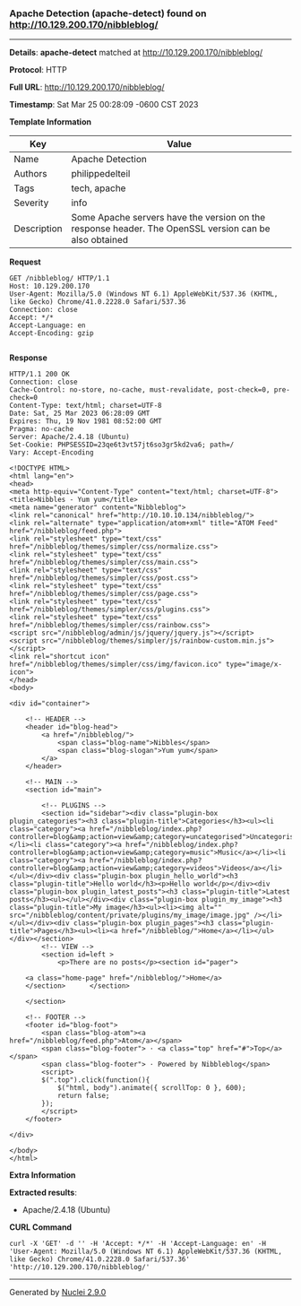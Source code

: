 ### Apache Detection (apache-detect) found on http://10.129.200.170/nibbleblog/
---
**Details**: **apache-detect**  matched at http://10.129.200.170/nibbleblog/

**Protocol**: HTTP

**Full URL**: http://10.129.200.170/nibbleblog/

**Timestamp**: Sat Mar 25 00:28:09 -0600 CST 2023

**Template Information**

| Key | Value |
|---|---|
| Name | Apache Detection |
| Authors | philippedelteil |
| Tags | tech, apache |
| Severity | info |
| Description | Some Apache servers have the version on the response header. The OpenSSL version can be also obtained |

**Request**
```http
GET /nibbleblog/ HTTP/1.1
Host: 10.129.200.170
User-Agent: Mozilla/5.0 (Windows NT 6.1) AppleWebKit/537.36 (KHTML, like Gecko) Chrome/41.0.2228.0 Safari/537.36
Connection: close
Accept: */*
Accept-Language: en
Accept-Encoding: gzip


```

**Response**
```http
HTTP/1.1 200 OK
Connection: close
Cache-Control: no-store, no-cache, must-revalidate, post-check=0, pre-check=0
Content-Type: text/html; charset=UTF-8
Date: Sat, 25 Mar 2023 06:28:09 GMT
Expires: Thu, 19 Nov 1981 08:52:00 GMT
Pragma: no-cache
Server: Apache/2.4.18 (Ubuntu)
Set-Cookie: PHPSESSID=23qe6t3vt57jt6so3gr5kd2va6; path=/
Vary: Accept-Encoding

<!DOCTYPE HTML>
<html lang="en">
<head>
<meta http-equiv="Content-Type" content="text/html; charset=UTF-8">
<title>Nibbles - Yum yum</title>
<meta name="generator" content="Nibbleblog">
<link rel="canonical" href="http://10.10.10.134/nibbleblog/">
<link rel="alternate" type="application/atom+xml" title="ATOM Feed" href="/nibbleblog/feed.php">
<link rel="stylesheet" type="text/css" href="/nibbleblog/themes/simpler/css/normalize.css">
<link rel="stylesheet" type="text/css" href="/nibbleblog/themes/simpler/css/main.css">
<link rel="stylesheet" type="text/css" href="/nibbleblog/themes/simpler/css/post.css">
<link rel="stylesheet" type="text/css" href="/nibbleblog/themes/simpler/css/page.css">
<link rel="stylesheet" type="text/css" href="/nibbleblog/themes/simpler/css/plugins.css">
<link rel="stylesheet" type="text/css" href="/nibbleblog/themes/simpler/css/rainbow.css">
<script src="/nibbleblog/admin/js/jquery/jquery.js"></script>
<script src="/nibbleblog/themes/simpler/js/rainbow-custom.min.js"></script>
<link rel="shortcut icon" href="/nibbleblog/themes/simpler/css/img/favicon.ico" type="image/x-icon">
</head>
<body>

<div id="container">

	<!-- HEADER -->
	<header id="blog-head">
		<a href="/nibbleblog/">
			<span class="blog-name">Nibbles</span>
			<span class="blog-slogan">Yum yum</span>
		</a>
	</header>

	<!-- MAIN -->
	<section id="main">

		<!-- PLUGINS -->
		<section id="sidebar"><div class="plugin-box plugin_categories"><h3 class="plugin-title">Categories</h3><ul><li class="category"><a href="/nibbleblog/index.php?controller=blog&amp;action=view&amp;category=uncategorised">Uncategorised</a></li><li class="category"><a href="/nibbleblog/index.php?controller=blog&amp;action=view&amp;category=music">Music</a></li><li class="category"><a href="/nibbleblog/index.php?controller=blog&amp;action=view&amp;category=videos">Videos</a></li></ul></div><div class="plugin-box plugin_hello_world"><h3 class="plugin-title">Hello world</h3><p>Hello world</p></div><div class="plugin-box plugin_latest_posts"><h3 class="plugin-title">Latest posts</h3><ul></ul></div><div class="plugin-box plugin_my_image"><h3 class="plugin-title">My image</h3><ul><li><img alt="" src="/nibbleblog/content/private/plugins/my_image/image.jpg" /></li></ul></div><div class="plugin-box plugin_pages"><h3 class="plugin-title">Pages</h3><ul><li><a href="/nibbleblog/">Home</a></li></ul></div></section>
		<!-- VIEW -->
		<section id=left >
			<p>There are no posts</p><section id="pager">
	
	<a class="home-page" href="/nibbleblog/">Home</a>
	</section>		</section>

	</section>

	<!-- FOOTER -->
	<footer id="blog-foot">
		<span class="blog-atom"><a href="/nibbleblog/feed.php">Atom</a></span>
		<span class="blog-footer"> · <a class="top" href="#">Top</a></span>
		<span class="blog-footer"> · Powered by Nibbleblog</span>
		<script>
		$(".top").click(function(){
			$("html, body").animate({ scrollTop: 0 }, 600);
			return false;
		});
		</script>
	</footer>

</div>

</body>
</html>
```

**Extra Information**

**Extracted results**:

- Apache/2.4.18 (Ubuntu)



**CURL Command**
```
curl -X 'GET' -d '' -H 'Accept: */*' -H 'Accept-Language: en' -H 'User-Agent: Mozilla/5.0 (Windows NT 6.1) AppleWebKit/537.36 (KHTML, like Gecko) Chrome/41.0.2228.0 Safari/537.36' 'http://10.129.200.170/nibbleblog/'
```
---
Generated by [Nuclei 2.9.0](https://github.com/projectdiscovery/nuclei)